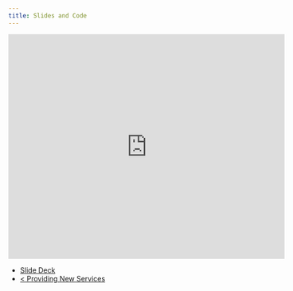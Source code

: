 ```yaml
---
title: Slides and Code
---
```


<iframe src="http://docs.google.com/present/embed?id=ds4jgcj_42hfbvr39z&amp;size=m"
frameborder="0" width="555" height="451" 
style="display: block; margin-left: auto; margin-right: auto;"></iframe>



- [Slide Deck](/assets/files/drupal-web-service/drupal_as_a_web_service.zip)
- [&lt; Providing New Services](../providing-new-services)
